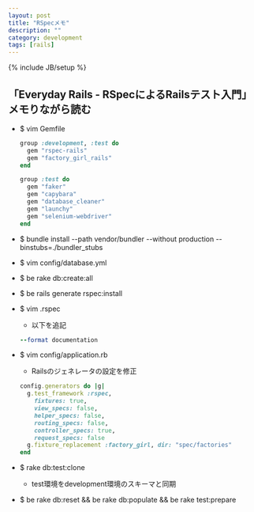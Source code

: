 ```yaml
---
layout: post
title: "RSpecメモ"
description: ""
category: development
tags: [rails]
---
```

{% include JB/setup %}

## 「Everyday Rails - RSpecによるRailsテスト入門」メモりながら読む

* $ vim Gemfile
	```ruby
	group :development, :test do
	  gem "rspec-rails"
	  gem "factory_girl_rails"
	end

	group :test do
	  gem "faker"
	  gem "capybara"
	  gem "database_cleaner"
	  gem "launchy"
	  gem "selenium-webdriver"
	end
	```
* $ bundle install --path vendor/bundler --without production --binstubs=./bundler_stubs
* $ vim config/database.yml
* $ be rake db:create:all
* $ be rails generate rspec:install
* $ vim .rspec
	* 以下を追記
	
	```ruby
	--format documentation
	```
* $ vim config/application.rb
	* Railsのジェネレータの設定を修正
	
	```ruby
	config.generators do |g|
	  g.test_framework :rspec,
	    fixtures: true,
	    view_specs: false,
	    helper_specs: false,
	    routing_specs: false,
	    controller_specs: true,
	    request_specs: false
	  g.fixture_replacement :factory_girl, dir: "spec/factories"
	end
	```
* $ rake db:test:clone
	* test環境をdevelopment環境のスキーマと同期
* $ be rake db:reset && be rake db:populate && be rake test:prepare






